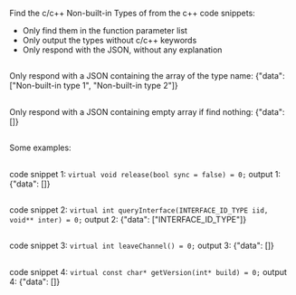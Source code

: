 Find the c/c++ Non-built-in Types of from the c++ code snippets:
- Only find them in the function parameter list
- Only output the types without c/c++ keywords
- Only respond with the JSON, without any explanation
##
Only respond with a JSON containing the array of the type name:
{"data": ["Non-built-in type 1", "Non-built-in type 2"]}
##
Only respond with a JSON containing empty array if find nothing:
{"data": []}
##
Some examples:
##
code snippet 1: `virtual void release(bool sync = false) = 0;`
output 1: {"data": []}
##
code snippet 2: `virtual int queryInterface(INTERFACE_ID_TYPE iid, void** inter) = 0;`
output 2: {"data": ["INTERFACE_ID_TYPE"]}
##
code snippet 3: `virtual int leaveChannel() = 0;`
output 3: {"data": []}
##
code snippet 4: `virtual const char* getVersion(int* build) = 0;`
output 4: {"data": []}
